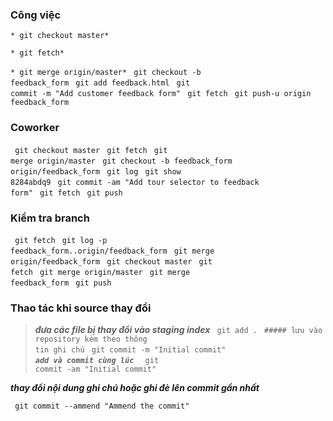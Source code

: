 ### Công việc
<code>* git checkout master*</code>

<code>* git fetch*</code>

<code>* git merge origin/master*</code>
<code> git checkout -b feedback_form</code>
<code> git add feedback.html</code>
<code> git commit -m "Add customer feedback form"</code>
<code> git fetch</code>
<code> git push-u origin feedback_form</code>
 
### Coworker
<code> git checkout master</code>
<code> git fetch</code>
<code> git merge origin/master</code>
<code> git checkout -b feedback_form origin/feedback_form</code>
<code> git log</code>
<code> git show 8284abdq9</code>
<code> git commit -am "Add tour selector to feedback form"</code>
<code> git fetch</code>
<code> git push</code>
 
### Kiểm tra branch
<code> git fetch</code>
<code> git log -p feedback_form..origin/feedback_form</code>
<code> git merge origin/feedback_form</code>
<code> git checkout master</code>
<code> git fetch</code>
<code> git merge origin/master</code>
<code> git merge feedback_form</code>
<code> git push</code>

### Thao tác khi source thay đổi
> ***đưa các file bị thay đổi vào staging index***
<code> git add .</code>
<code> ##### lưu vào repository kèm theo thông tin ghi chú</code>
<code> git commit -m "Initial commit"</code>
<code>  ***add và commit cùng lúc*** </code>
<code> git commit -am "Initial commit"</code>
 
***thay đổi nội dung ghi chú hoặc ghi đè lên commit gần nhất***

<code> git commit --ammend "Ammend the commit"</code>
